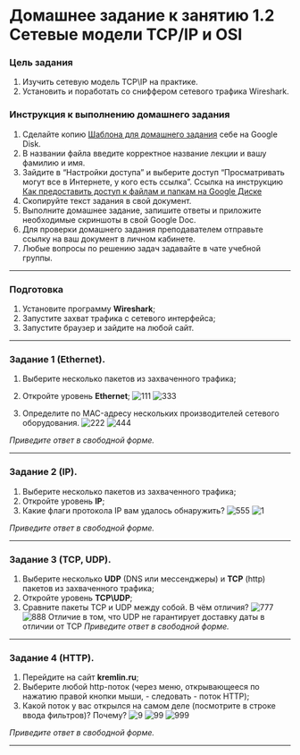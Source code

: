 # Домашнее задание к занятию 1.2 Сетевые модели TCP/IP и OSI

### Цель задания
1. Изучить сетевую модель TCP\IP на практике.
2. Установить и поработать со сниффером сетевого трафика Wireshark.

### Инструкция к выполнению домашнего задания

1. Сделайте копию [Шаблона для домашнего задания](https://docs.google.com/document/d/1youKpKm_JrC0UzDyUslIZW2E2bIv5OVlm_TQDvH5Pvs/edit) себе на Google Disk.
2. В названии файла введите корректное название лекции и вашу фамилию и имя.
3. Зайдите в “Настройки доступа” и выберите доступ “Просматривать могут все в Интернете, у кого есть ссылка”.
 Ссылка на инструкцию [Как предоставить доступ к файлам и папкам на Google Диске](https://support.google.com/docs/answer/2494822?hl=ru&co=GENIE.Platform%3DDesktop)
5. Скопируйте текст задания в свой документ.
6. Выполните домашнее задание, запишите ответы и приложите необходимые скриншоты в свой Google Doc.
7. Для проверки домашнего задания преподавателем отправьте ссылку на ваш документ в личном кабинете.
8. Любые вопросы по решению задач задавайте в чате учебной группы.

------

### Подготовка

1. Установите программу **Wireshark**;
2. Запустите захват трафика с сетевого интерфейса;
3. Запустите браузер и зайдите на любой сайт.

------

### Задание 1 (Ethernet).

1. Выберите несколько пакетов из захваченного трафика;
2. Откройте уровень **Ethernet**;
   ![111](https://github.com/Kapotov/bntw-homeworks/assets/123774335/f909d6e0-3140-4847-9034-62ddc5f05436)
![333](https://github.com/Kapotov/bntw-homeworks/assets/123774335/5e173e24-a931-4d8c-9064-7d73839956f6)

4. Определите по MAC-адресу нескольких производителей сетевого оборудования.
![222](https://github.com/Kapotov/bntw-homeworks/assets/123774335/f6ab6cf7-5474-4c45-8c86-9087610c2e3c)
![444](https://github.com/Kapotov/bntw-homeworks/assets/123774335/84a4ce4e-a6cc-4d18-85e5-8aa3fcd0fcb2)

*Приведите ответ в свободной форме.*

------

### Задание 2 (IP).

1. Выберите несколько пакетов из захваченного трафика;
2. Откройте уровень **IP**;
3. Какие флаги протокола IP вам удалось обнаружить?
![555](https://github.com/Kapotov/bntw-homeworks/assets/123774335/9b1e14ed-faf3-4f51-a7b3-1b29c9aa46b6)
![1](https://github.com/Kapotov/bntw-homeworks/assets/123774335/6854496b-01de-4a1d-92cb-d788d1aedbc5)

*Приведите ответ в свободной форме.*

------

### Задание 3 (TCP, UDP).

1. Выберите несколько **UDP** (DNS или мессенджеры) и **TCP** (http) пакетов  из захваченного трафика;
2. Откройте уровень **TCP\UDP**;
3. Сравните пакеты TCP и UDP между собой. В чём отличия?
![777](https://github.com/Kapotov/bntw-homeworks/assets/123774335/7fb59d71-bfc7-4c65-ac69-6793e7c7f583)
![888](https://github.com/Kapotov/bntw-homeworks/assets/123774335/16351f28-2a00-4470-85d9-e51dd726f466)
Отличие в том, что UDP не гарантирует доставку даты в отличии от TCP
*Приведите ответ в свободной форме.*

------

### Задание 4 (HTTP).

1. Перейдите на сайт **kremlin.ru**;
2. Выберите любой http-поток (через меню, открывающееся по нажатию правой кнопки мыши, - следовать - поток HTTP);
3. Какой поток у вас открылся на самом деле (посмотрите в строке ввода фильтров)? Почему?
![9](https://github.com/Kapotov/bntw-homeworks/assets/123774335/5c0080cc-533a-45a8-8ca9-be37c95fc6ec)
![99](https://github.com/Kapotov/bntw-homeworks/assets/123774335/20dcd19a-53b4-4b5a-b321-3b7f0b2ad70e)
![999](https://github.com/Kapotov/bntw-homeworks/assets/123774335/c0422146-03d8-45f3-8a51-887970a89e3e)

*Приведите ответ в свободной форме.*

------

